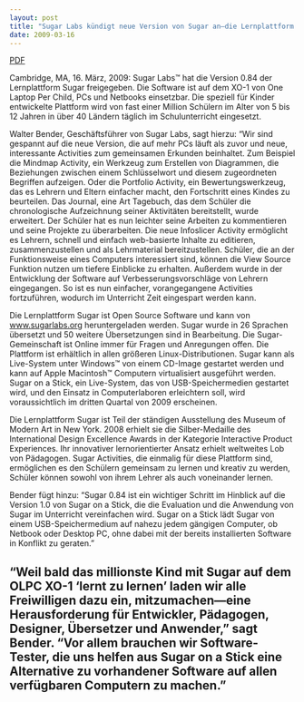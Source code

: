 ```yaml
---
layout: post
title: "Sugar Labs kündigt neue Version von Sugar an—die Lernplattform für Kinder läuft auf Netbooks und PCs"
date: 2009-03-16
---
```



[PDF](/press/SugarLabsPR_de_20090316.pdf)

Cambridge, MA, 16. März, 2009: Sugar Labs™ hat die Version 0.84 der
Lernplattform Sugar freigegeben. Die Software ist auf dem XO-1 von One Laptop
Per Child, PCs und Netbooks einsetzbar. Die speziell für Kinder entwickelte
Plattform wird von fast einer Million Schülern im Alter von 5 bis 12 Jahren in
über 40 Ländern täglich im Schulunterricht eingesetzt.

Walter Bender, Geschäftsführer von Sugar Labs, sagt hierzu: “Wir sind gespannt
auf die neue Version, die auf mehr PCs läuft als zuvor und neue, interessante
Activities zum gemeinsamen Erkunden beinhaltet. Zum Beispiel die Mindmap
Activity, ein Werkzeug zum Erstellen von Diagrammen, die Beziehungen zwischen
einem Schlüsselwort und diesem zugeordneten Begriffen aufzeigen. Oder die
Portfolio Activity, ein Bewertungswerkzeug, das es Lehrern und Eltern
einfacher macht, den Fortschritt eines Kindes zu beurteilen. Das Journal, eine
Art Tagebuch, das dem Schüler die chronologische Aufzeichnung seiner
Aktivitäten bereitstellt, wurde erweitert. Der Schüler hat es nun leichter
seine Arbeiten zu kommentieren und seine Projekte zu überarbeiten. Die neue
Infoslicer Activity ermöglicht es Lehrern, schnell und einfach web-basierte
Inhalte zu editieren, zusammenzustellen und als Lehrmaterial bereitzustellen.
Schüler, die an der Funktionsweise eines Computers interessiert sind, können
die View Source Funktion nutzen um tiefere Einblicke zu erhalten. Außerdem
wurde in der Entwicklung der Software auf Verbesserungsvorschläge von Lehrern
eingegangen. So ist es nun einfacher, vorangegangene Activities fortzuführen,
wodurch im Unterricht Zeit eingespart werden kann.

Die Lernplattform Sugar ist Open Source Software und kann von
www.sugarlabs.org heruntergeladen werden. Sugar wurde in 26 Sprachen übersetzt
und 50 weitere Übersetzungen sind in Bearbeitung. Die Sugar-Gemeinschaft ist
Online immer für Fragen und Anregungen offen. Die Plattform ist erhältlich in
allen größeren Linux-Distributionen. Sugar kann als Live-System unter Windows™
von einem CD-Image gestartet werden und kann auf Apple Macintosh™ Computern
virtualisiert ausgeführt werden. Sugar on a Stick, ein Live-System, das von
USB-Speichermedien gestartet wird, und den Einsatz in Computerlaboren
erleichtern soll, wird voraussichtlich im dritten Quartal von 2009 erscheinen.

Die Lernplattform Sugar ist Teil der ständigen Ausstellung des Museum of
Modern Art in New York. 2008 erhielt sie die Silber-Medaille des International
Design Excellence Awards in der Kategorie Interactive Product Experiences. Ihr
innovativer lernorientierter Ansatz erhielt weltweites Lob von Pädagogen.
Sugar Activities, die einmalig für diese Plattform sind, ermöglichen es den
Schülern gemeinsam zu lernen und kreativ zu werden, Schüler können sowohl von
ihrem Lehrer als auch voneinander lernen.

Bender fügt hinzu: “Sugar 0.84 ist ein wichtiger Schritt im Hinblick auf die
Version 1.0 von Sugar on a Stick, die die Evaluation und die Anwendung von
Sugar im Unterricht vereinfachen wird. Sugar on a Stick lädt Sugar von einem
USB-Speichermedium auf nahezu jedem gängigen Computer, ob Netbook oder Desktop
PC, ohne dabei mit der bereits installierten Software in Konflikt zu geraten.”

“Weil bald das millionste Kind mit Sugar auf dem OLPC XO-1 ‘lernt zu lernen’
laden wir alle Freiwilligen dazu ein, mitzumachen—eine Herausforderung für
Entwickler, Pädagogen, Designer, Übersetzer und Anwender,” sagt Bender. “Vor
allem brauchen wir Software-Tester, die uns helfen aus Sugar on a Stick eine
Alternative zu vorhandener Software auf allen verfügbaren Computern zu
machen.”
-
